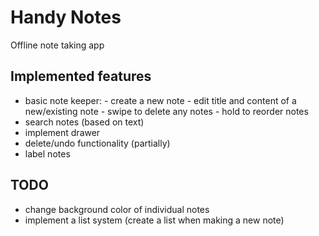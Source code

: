 # Handy Notes

Offline note taking app

## Implemented features
- basic note keeper: - create a new note
                     - edit title and content of a new/existing note
                     - swipe to delete any notes
                     - hold to reorder notes
- search notes (based on text)            
- implement drawer   
- delete/undo functionality (partially)     
- label notes

## TODO
- change background color of individual notes
- implement a list system (create a list when making a new note)
